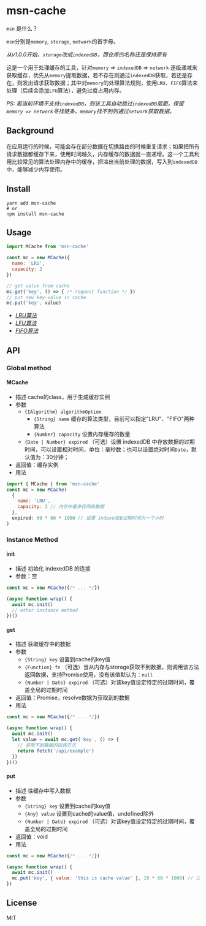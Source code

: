 # msn-cache
`msn` 是什么？

`msn`分别是`memory`, `storage`, `network`的首字母。

*从v1.0.0开始，`storage`改成`indexedDB`，而仓库的名称还是保持原有*

这是一个用于处理缓存的工具，针对`memory` => `indexedDB` => `network` 逐级递减来获取缓存，优先从`memory`提取数据，若不存在则通过`indexedDB`获取，若还是存在，则发出请求获取数据；其中对`memory`的处理算法规则，使用`LRU`、`FIFO`算法来处理（后续会添加`LFU`算法），避免过度占用内存。

*PS: 若当前环境不支持`indexedDB`，则该工具自动跳过`indexedDB`层面，保留`memory => network`寻找链条。`memory`找不到则通过`network`获取数据。*

## Background

在应用运行的时候，可能会存在部分数据在切换路由的时候重复请求；如果把所有请求数据都缓存下来，使用时间越久，内存缓存的数据就一直递增。这一个工具利用比较常见的算法处理内存中的缓存，把溢出当前处理的数据，写入到`indexedDB`中，能够减少内存使用。

## Install

```
yarn add msn-cache
# or
npm install msn-cache
```

## Usage

```js
import MCache from 'msn-cache'

const mc = new MCache({
  name: 'LRU',
  capacity: 2
})

// get value from cache
mc.get('key', () => { /* request function */ })
// put new key-value in cache
mc.put('key', value)
```

* [*LRU算法*](https://en.wikipedia.org/wiki/Cache_replacement_policies#Least_recently_used_(LRU))
* [*LFU算法*](https://en.wikipedia.org/wiki/Cache_replacement_policies#Least-frequently_used_(LFU))
* [*FIFO算法*](https://en.wikipedia.org/wiki/Cache_replacement_policies#First_in_first_out_(FIFO))

## API

### Global method
#### MCache

* 描述
  cache的class，用于生成缓存实例
* 参数
  * `{IAlgorithm} algorithmOption` 
      * `{String} name` 缓存的算法类型，目前可以指定"LRU"、"FIFO"两种算法
      * `{Number} capacity` 设置内存缓存的数量
  * `{Date | Number} expired` （可选）设置 indexedDB 中存放数据的过期时间，可以设置相对时间，单位：毫秒数；也可以设置绝对时间`Date`，默认值为：30分钟；
* 返回值：缓存实例
* 用法

```js
import { MCache } from 'msn-cache'
const mc = new MCache(
  {
    name: 'LRU',
    capacity: 2 // 内存中最多存两条数据
  },
  expired: 60 * 60 * 1000 // 设置 indexedDB过期时间为一个小时
)
```

### Instance Method
#### init

* 描述 初始化 indexedDB 的连接
* 参数：空

```js
const mc = new MCache({/* ... */})

(async function wrap() {
  await mc.init()
  // other instance method
})()

```

#### get

* 描述
   获取缓存中的数据
* 参数
  * `{String} key` 设置到cache的key值
  * `{Function} fn` （可选）当从内存与storage获取不到数据，则调用该方法返回数据，支持Promise使用，没有该值默认为：`null`
  * `{Number | Date} expired` （可选）对该key值设定特定的过期时间，覆盖全局的过期时间
* 返回值：Promise，resolve数据为获取到的数据
* 用法

```js
const mc = new MCache({/* ... */})

(async function wrap() {
  await mc.init()
  let value = await mc.get('key', () => {
    // 获取不到数据的回调方法
    return fetch('/api/example')
  })
})()
```

#### put

* 描述
  往缓存中写入数据
* 参数
  * `{String} key` 设置到cache的key值
  * `{Any} value` 设置到cache的value值，undefined除外
  * `{Number | Date} expired` （可选）对该key值设定特定的过期时间，覆盖全局的过期时间
* 返回值：void
* 用法

```js
const mc = new MCache({/* ... */})

(async function wrap() {
  await mc.init()
  mc.put('key', { value: 'this is cache value' }, 10 * 60 * 1000) // 过期时间为10分钟
})
```

## License
MIT
